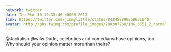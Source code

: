 ```yaml
---
network: twitter
date: Thu Mar 16 19:33:46 +0000 2017
link: https://twitter.com/jimmylittle/status/842458890268631040
avatar: http://pbs.twimg.com/profile_images/280307260/IMG_3651_2_normal.jpg
---
```


@Jackalish @wilw Dude, celebrities and comedians have opinions, too. Why should your opinion matter more than theirs?
